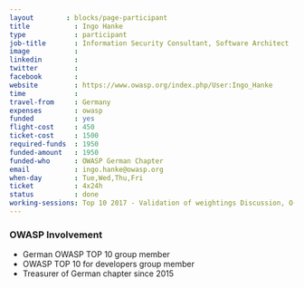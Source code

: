 ```yaml
---
layout        : blocks/page-participant
title           : Ingo Hanke
type            : participant
job-title       : Information Security Consultant, Software Architect
image           :
linkedin        :
twitter         :
facebook        :
website         : https://www.owasp.org/index.php/User:Ingo_Hanke
time            :
travel-from     : Germany
expenses        : owasp
funded          : yes
flight-cost     : 450
ticket-cost     : 1500
required-funds  : 1950
funded-amount   : 1950
funded-who      : OWASP German Chapter
email           : ingo.hanke@owasp.org
when-day        : Tue,Wed,Thu,Fri
ticket          : 4x24h
status          : done
working-sessions: Top 10 2017 - Validation of weightings Discussion, O-Saft, Crowdsourcing Security Knowledge, CISO Round table, Threat and Vulnerability Management Playbook, Application Security Guide for CISO, Securing Legacy Applications, Juice Shop Coding Night, Owasp Chapter Treasury, The Future of Privacy, NextGen Security Scanners, Threat Modeling IoT Devices
---
```


### OWASP Involvement

* German OWASP TOP 10 group member
* OWASP TOP 10 for developers group member
* Treasurer of German chapter since 2015
